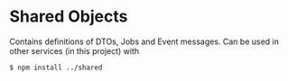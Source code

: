 # Shared Objects
Contains definitions of DTOs, Jobs and Event messages. Can be used in other services (in this project) with
```shell
$ npm install ../shared
```
